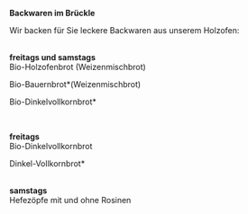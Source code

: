 **Backwaren im Brückle**

Wir backen für Sie leckere Backwaren aus unserem Holzofen:\
<br>

**freitags und samstags**\
Bio-Holzofenbrot (Weizenmischbrot)

Bio-Bauernbrot*(Weizenmischbrot)

Bio-Dinkelvollkornbrot*

<br>

**freitags**\
Bio-Dinkelvollkornbrot

Dinkel-Vollkornbrot*\
<br>

**samstags**\
Hefezöpfe mit und ohne Rosinen
